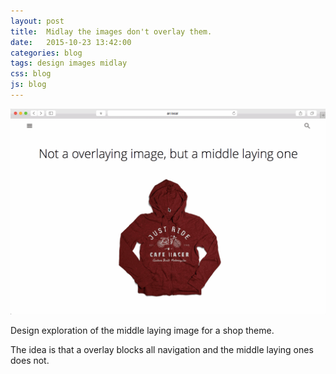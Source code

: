 ```yaml
---
layout: post
title:  Midlay the images don't overlay them.
date:   2015-10-23 13:42:00
categories: blog
tags: design images midlay  
css: blog
js: blog
---
```


![Middlay](https://raw.githubusercontent.com/musca/midlay/master/assets/middlay-v4.gif)

Design exploration of the middle laying image for a shop theme.

The idea is that a overlay blocks all navigation and the middle laying ones does not.
<!--more-->